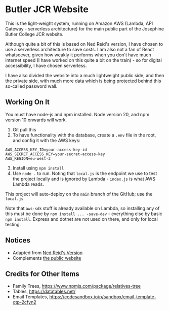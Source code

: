 # Butler JCR Website

This is the light-weight system, running on Amazon AWS (Lambda, API Gateway - serverless architecture) for the main public part of the Josephine Butler College JCR website.

Although quite a bit of this is based on Ned Reid's version, I have chosen to use a serverless architecture to save costs. I am also not a fan of React whatsoever, given how weakly it performs when you don't have much internet speed (I have worked on this quite a bit on the train) - so for digital accessibility, I have chosen serverless.

I have also divided the website into a much lightweight public side, and then the private side, with much more data which is being protected behind this so-called password wall.

## Working On It

You must have node-js and npm installed. Node version 20, and npm version 10 onwards will work. 

1. Git pull this
2. To have functionality with the database, create a `.env` file in the root, and config it with the AWS keys:
```
AWS_ACCESS_KEY_ID=your-access-key-id
AWS_SECRET_ACCESS_KEY=your-secret-access-key
AWS_REGION=eu-west-2
```
3. Install using `npm install`
4. Use `node .` to run. Noting that `local.js` is the endpoint we use to test the project locally and is ignored by Lambda - `index.js` is what AWS Lambda reads.

This project will auto-deploy on the `main` branch of the GitHub; use the `local.js`

Note that `aws-sdk` stuff is already available on Lambda, so installing any of this must be done by `npm install ... -save-dev` - everything
else by basic `npm install`. Express and dotnet are not used on there, and only for local testing.

## Notices
- Adapted from [Ned Reid's Version](https://github.com/NedReid/ButlerJCRWebsite)
- Complements [the public website](https://github.com/premraghvani/butlerjcr-website/)

## Credits for Other Items
- Family Trees, https://www.npmjs.com/package/relatives-tree
- Tables, https://datatables.net/
- Email Templates, https://codesandbox.io/p/sandbox/email-template-otp-2cfyn2